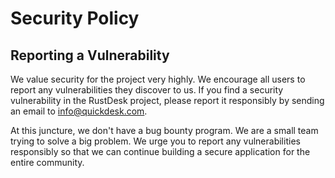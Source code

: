 # Security Policy

## Reporting a Vulnerability

We value security for the project very highly. We encourage all users to report any vulnerabilities they discover to us.
If you find a security vulnerability in the RustDesk project, please report it responsibly by sending an email to info@quickdesk.com.

At this juncture, we don't have a bug bounty program. We are a small team trying to solve a big problem. We urge you to report any vulnerabilities responsibly
so that we can continue building a secure application for the entire community.
